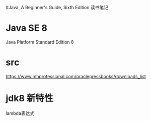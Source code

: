 #Java, A Beginner's Guide, Sixth Edition 读书笔记

# Java SE 8 

Java Platform Standard Edition 8

# src
https://www.mhprofessional.com/oraclepressbooks/downloads_list

# jdk8 新特性
lambda表达式

